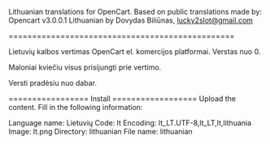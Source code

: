 Lithuanian translations for OpenCart. Based on public translations made by: Opencart v3.0.0.1 Lithuanian by Dovydas Biliūnas, lucky2slot@gmail.com

================================================

Lietuvių kalbos vertimas OpenCart el. komercijos platformai. Verstas nuo 0.

Maloniai kviečiu visus prisijungti prie vertimo.

Versti pradėsiu nuo dabar.

================= Install ================== Upload the content. Fill in the following information:

Language name: Lietuvių Code: lt Encoding: lt_LT.UTF-8,lt_LT,lt,lithuania Image: lt.png Directory: lithuanian File name: lithuanian
